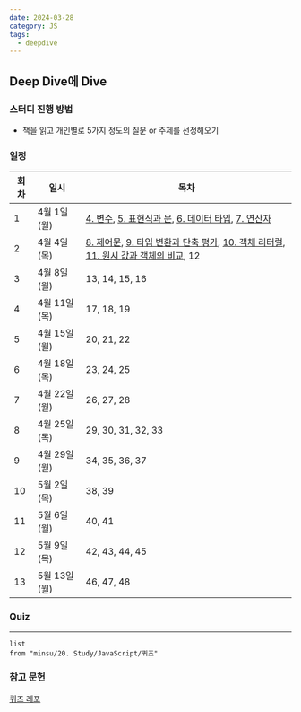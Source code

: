 ```yaml
---
date: 2024-03-28
category: JS
tags:
  - deepdive
---
```

## Deep Dive에 Dive

### 스터디 진행 방법

- 책을 읽고 개인별로 5가지 정도의 질문 or 주제를 선정해오기

### 일정

| 회차  | 일시         | 목차                                                                                                                                                                                             |
| --- | ---------- | ---------------------------------------------------------------------------------------------------------------------------------------------------------------------------------------------- |
| 1   | 4월 1일 (월)  | [4. 변수](deepdive/4.%20변수.md), [5. 표현식과 문](deepdive/5.%20표현식과%20문.md), [6. 데이터 타입](deepdive/6.%20데이터%20타입.md), [7. 연산자](deepdive/7.%20연산자.md)                                                   |
| 2   | 4월 4일 (목)  | [8. 제어문](deepdive/8.%20제어문.md), [9. 타입 변환과 단축 평가](deepdive/9.%20타입%20변환과%20단축%20평가.md), [10. 객체 리터럴](deepdive/10.%20객체%20리터럴.md), [11. 원시 값과 객체의 비교](deepdive/11.%20원시%20값과%20객체의%20비교.md), 12 |
| 3   | 4월 8일 (월)  | 13, 14, 15, 16                                                                                                                                                                                 |
| 4   | 4월 11일 (목) | 17, 18, 19                                                                                                                                                                                     |
| 5   | 4월 15일 (월) | 20, 21, 22                                                                                                                                                                                     |
| 6   | 4월 18일 (목) | 23, 24, 25                                                                                                                                                                                     |
| 7   | 4월 22일 (월) | 26, 27, 28                                                                                                                                                                                     |
| 8   | 4월 25일 (목) | 29, 30, 31, 32, 33                                                                                                                                                                             |
| 9   | 4월 29일 (월) | 34, 35, 36, 37                                                                                                                                                                                 |
| 10  | 5월 2일 (목)  | 38, 39                                                                                                                                                                                         |
| 11  | 5월 6일 (월)  | 40, 41                                                                                                                                                                                         |
| 12  | 5월 9일 (목)  | 42, 43, 44, 45                                                                                                                                                                                 |
| 13  | 5월 13일 (월) | 46, 47, 48                                                                                                                                                                                     |

### Quiz
---
```dataview
list
from "minsu/20. Study/JavaScript/퀴즈"
```

### 참고 문헌
[퀴즈 레포](https://github.com/LucyYoo/JS-deep-dive-study)